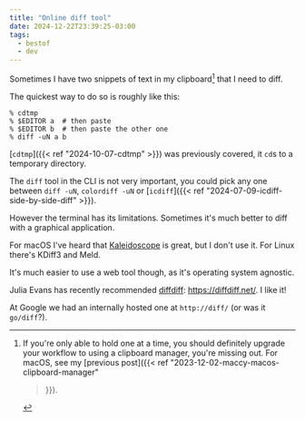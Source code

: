```yaml
---
title: "Online diff tool"
date: 2024-12-22T23:39:25-03:00
tags:
  - bestof
  - dev
---
```


Sometimes I have two snippets of text in my clipboard[^1] that I need to diff.

The quickest way to do so is roughly like this:

```shell
% cdtmp
% $EDITOR a  # then paste
% $EDITOR b  # then paste the other one
% diff -uN a b
```

[`cdtmp`]({{< ref "2024-10-07-cdtmp" >}}) was previously covered, it `cd`s to a
temporary directory.

The `diff` tool in the CLI is not very important, you could pick any one between
`diff -uN`, `colordiff -uN` or [`icdiff`]({{< ref
"2024-07-09-icdiff-side-by-side-diff" >}}).

However the terminal has its limitations.
Sometimes it's much better to diff with a graphical application.

For macOS I've heard that [Kaleidoscope](https://kaleidoscope.app/) is great,
but I don't use it. For Linux there's KDiff3 and Meld.

It's much easier to use a web tool though, as it's operating system agnostic.

Julia Evans has recently recommended
[diffdiff](https://jvns.ca/til/diffdiff--a-great-diff-tool/): https://diffdiff.net/. I like it!

At Google we had an internally hosted one at `http://diff/` (or was it `go/diff`?).


[^1]: If you're only able to hold one at a time, you should definitely upgrade
    your workflow to using a clipboard manager, you're missing out. For macOS,
    see my [previous post]({{< ref "2023-12-02-maccy-macos-clipboard-manager"
    >}}).
